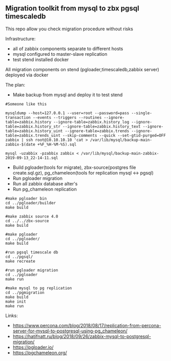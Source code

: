 Migration toolkit from mysql to zbx pgsql timescaledb
----

This repo allow you check migration procedure without risks

Infrastructure:
* all of zabbix components separate to different hosts
* mysql configured to master-slave replication
* test stend installed docker

All migration components  on stend (pgloader,timescaledb,zabbix server) deployed via docker

The plan:
* Make backup from mysql and deploy it to test stend
```
#Someone like this 

mysqldump --host=127.0.0.1 --user=root --password=pass --single-transaction --events --triggers --routines --ignore-table=zabbix.history --ignore-table=zabbix.history_log --ignore-table=zabbix.history_str --ignore-table=zabbix.history_text --ignore-table=zabbix.history_uint --ignore-table=zabbix.trends --ignore-table=zabbix.trends_uint --skip-comments --quick --set-gtid-purged=OFF  zabbix | ssh root@10.10.10.10 'cat > /var/lib/mysql/backup-main-zabbix-$(date +%F_%H-%M-%S).sql

mysql -uzabbix -pzabbix zabbix < /var/lib/mysql/backup-main-zabbix-2019-09-13_22-14-11.sql
```

* Build pgloader(tools for migrate), zbx-source(postgres file create.sql.gz), pg_chameleon(tools for replication mysql <-> pgsql)
* Run pgloader migration
* Run all zabbix database alter's
* Run pg_chameleon replication

```
#make pgloader bin
cd ../pgloader/builder
make build

#make zabbix source 4.0
cd ../../zbx-source
make build

#make pgloader
cd ../pgloader/
make build

#run pgsql timescale db
cd ../pgsql/
make recreate

#run pgloader migration
cd ../pgloader
make run

#make mysql to pg replication
cd ../pgmigration
make build 
make init
make run
```

Links:

* https://www.percona.com/blog/2018/08/17/replication-from-percona-server-for-mysql-to-postgresql-using-pg_chameleon/
* https://hatifnatt.ru/blog/2018/09/26/zabbix-mysql-to-postgresql-migration/
* https://pgloader.io/
* https://pgchameleon.org/
